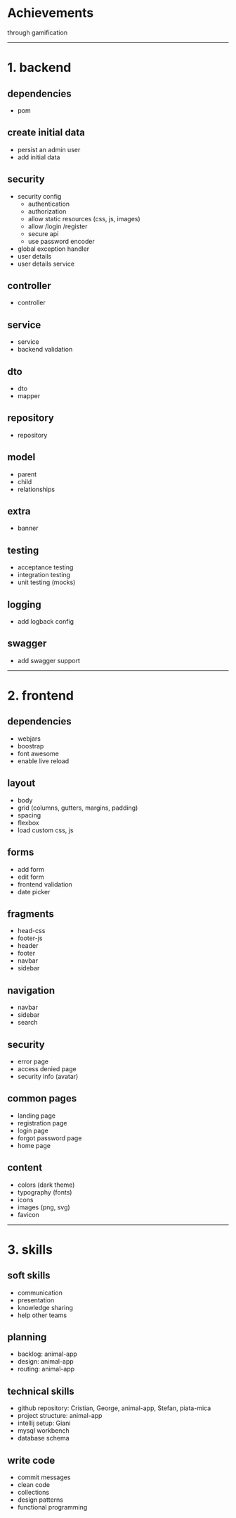 # Achievements

through gamification

---

# 1. backend

## dependencies
- pom

## create initial data
- persist an admin user
- add initial data

## security
- security config
    - authentication
    - authorization
    - allow static resources (css, js, images)
    - allow /login /register
    - secure api
    - use password encoder
- global exception handler
- user details
- user details service

## controller
- controller

## service
- service
- backend validation

## dto
- dto
- mapper

## repository
- repository

## model
- parent
- child
- relationships

## extra
- banner

## testing
- acceptance testing
- integration testing
- unit testing (mocks)

## logging
- add logback config

## swagger
- add swagger support

---

# 2. frontend

## dependencies
- webjars
- boostrap
- font awesome
- enable live reload

## layout
- body
- grid (columns, gutters, margins, padding)
- spacing
- flexbox
- load custom css, js

## forms
- add form
- edit form
- frontend validation
- date picker

## fragments
- head-css
- footer-js
- header
- footer
- navbar
- sidebar

## navigation
- navbar
- sidebar
- search

## security
- error page
- access denied page
- security info (avatar)

## common pages
- landing page
- registration page
- login page
- forgot password page
- home page

## content
- colors (dark theme)
- typography (fonts)
- icons
- images (png, svg)
- favicon

---

# 3. skills

## soft skills
- communication
- presentation
- knowledge sharing
- help other teams

## planning
- backlog: animal-app
- design: animal-app
- routing: animal-app

## technical skills
- github repository: Cristian, George, animal-app, Stefan, piata-mica
- project structure: animal-app
- intellij setup: Giani
- mysql workbench
- database schema

## write code
- commit messages
- clean code
- collections
- design patterns
- functional programming
